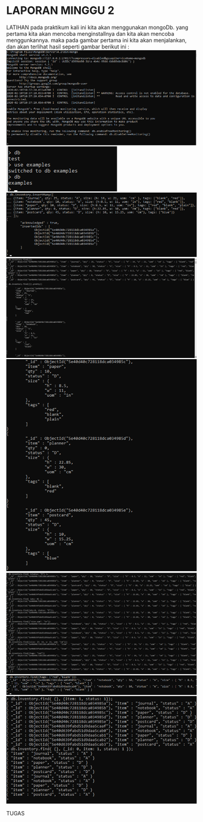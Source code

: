# LAPORAN MINGGU 2
LATIHAN
pada praktikum kali ini kita akan menggunakan mongoDb. yang pertama kita akan mencoba
menginstallnya dan kita akan mencoba menggunkannya. maka pada gambar pertama ini kita akan
menjalankan, dan akan terlihat hasil seperti gambar berikut ini :
![Screenshot_1](gambar/Screenshot_1.png)
![Screenshot_2](gambar/Screenshot_2.png)
![Screenshot_3](gambar/Screenshot_3.png)
![Screenshot_4](gambar/Screenshot_4.png)
![Screenshot_5](gambar/Screenshot_5.png)
![Screenshot_6](gambar/Screenshot_6.png)
![Screenshot_7](gambar/Screenshot_7.png)
![Screenshot_8](gambar/Screenshot_8.png)

TUGAS